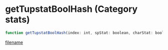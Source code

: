 # getTupstatBoolHash (Category stats)

```js
function getTupstatBoolHash(index: int, spStat: boolean, charStat: boolean, character: int): number
```

[filename](getTupstatBoolHash_m.md ':include')